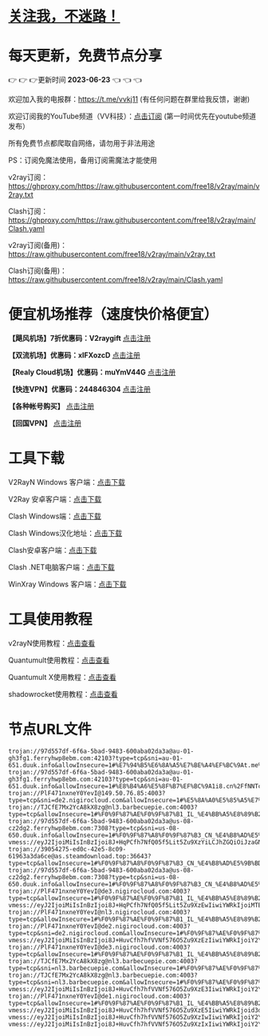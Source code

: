 # [关注我，不迷路！](https://github.com/login?return_to=https%3A%2F%2Fgithub.com%2Fw379740999)
# 每天更新，免费节点分享
:point_right: :point_right: :point_right:更新时间 **2023-06-23** :point_left: :point_left: :point_left:

欢迎加入我的电报群：https://t.me/vvkj11
(有任何问题在群里给我反馈，谢谢)

欢迎订阅我的YouTube频道（VV科技）：[点击订阅](https://www.youtube.com/channel/UCqdGfxwYKrllrHv_Bc-9vAw?sub_confirmation=1)
(第一时间优先在youtube频道发布）

所有免费节点都爬取自网络，请勿用于非法用途

PS：订阅免魔法使用，备用订阅需魔法才能使用

v2ray订阅：https://ghproxy.com/https://raw.githubusercontent.com/free18/v2ray/main/v2ray.txt

Clash订阅：https://ghproxy.com/https://raw.githubusercontent.com/free18/v2ray/main/Clash.yaml

v2ray订阅(备用)：https://raw.githubusercontent.com/free18/v2ray/main/v2ray.txt

Clash订阅(备用)：https://raw.githubusercontent.com/free18/v2ray/main/Clash.yaml

# 便宜机场推荐（速度快价格便宜）

**【飓风机场】7折优惠码：V2raygift** [点击注册](https://www.jfcloud.top/#/register?code=YYPj4pCJ)

**【双流机场】优惠码：xIFXozcD** [点击注册](https://sscurl.com/#/register?code=xIFXozcD)

**【Realy Cloud机场】优惠码：muYmV44G** [点击注册](https://relay.casa/#/register?code=muYmV44G)

**【快连VPN】优惠码：244846304**  [点击注册](https://pay.eradpd.xyz)

**【各种帐号购买】**  [点击注册](https://wandoukj.eu.org/)

**【回国VPN】** [点击注册](https://wandoukj.eu.org/)


# 工具下载

V2RayN Windows 客户端：[点击下载](https://github.com/2dust/v2rayN/releases)

V2Ray 安卓客户端：[点击下载](https://github.com/2dust/v2rayNG/releases)

Clash Windows端：[点击下载](https://github.com/Fndroid/clash_for_windows_pkg/releases)

Clash Windows汉化地址：[点击下载](https://drive.google.com/file/d/1hLY1pedrIxA1u8sEkPWnMLEsQawD0nvf/view?usp=sharing)

Clash安卓客户端：[点击下载](https://github.com/naicfeng/ClashRForAndroid/releases)

Clash .NET电脑客户端：[点击下载](https://github.com/ClashDotNetFramework/experimental-clash/releases)

WinXray Windows 客户端：[点击下载](https://github.com/TheMRLL/WinXray/releases)

# 工具使用教程

v2rayN使用教程：[点击查看](https://youtu.be/MvJwoEo6-JU)

Quantumult使用教程：[点击查看](https://youtu.be/qCkjLMPKygw)

Quantumult X使用教程：[点击查看](https://youtu.be/ghZLHPEGfVc)

shadowrocket使用教程：[点击查看](https://youtu.be/kGKKr6WTrJc)

# 节点URL文件
```
trojan://97d557df-6f6a-5bad-9483-600aba02da3a@au-01-gh3fg1.ferryhwp8ebm.com:42103?type=tcp&sni=au-01-651.duuk.info&allowInsecure=1#%E7%94%B5%E6%8A%A5%E7%BE%A4%EF%BC%9At.me%2Fvvkj11
trojan://97d557df-6f6a-5bad-9483-600aba02da3a@au-01-gh3fg1.ferryhwp8ebm.com:42103?type=tcp&sni=au-01-651.duuk.info&allowInsecure=1#%E8%B4%A6%E5%8F%B7%EF%BC%9A1i8.cn%2FfNNTc
trojan://PlF471nxneY0YevI@149.50.76.85:4003?type=tcp&sni=de2.nigirocloud.com&allowInsecure=1#%E5%8A%A0%E5%85%A5%E7%94%B5%E6%8A%A5%E7%BE%A4%E9%98%B2%E6%AD%A2%E5%A4%B1%E6%95%88
trojan://TJCfE7Mx2YcA8kX8zg@nl3.barbecuepie.com:4003?type=tcp&allowInsecure=1#%F0%9F%87%AE%F0%9F%87%B1_IL_%E4%BB%A5%E8%89%B2%E5%88%97_4
trojan://97d557df-6f6a-5bad-9483-600aba02da3a@us-08-cz2dg2.ferryhwp8ebm.com:7308?type=tcp&sni=us-08-650.duuk.info&allowInsecure=1#%F0%9F%87%A8%F0%9F%87%B3_CN_%E4%B8%AD%E5%9B%BD_5
vmess://eyJ2IjoiMiIsInBzIjoi8J+HqPCfh7NfQ05f5Lit5Zu9XzYiLCJhZGQiOiJzaGNrOGJxLm9sYjhxc2cudG9wIiwicG9ydCI6MTA2NzUsImlkIjoiM2JjNThiNTgtNTJiMi00NTIzLTk3MTEtZTYyZmZhNTk3NzU5IiwiYWlkIjowLCJzY3kiOiJhdXRvIiwibmV0Ijoid3MiLCJob3N0IjoiZ3cuYWxpY2RuLmNvbSIsInBhdGgiOiIvIiwidGxzIjoiIn0=
trojan://39054275-ed0c-42e5-8c09-61963a3da6ce@as.steamdownload.top:36643?type=tcp&allowInsecure=1#%F0%9F%87%A8%F0%9F%87%B3_CN_%E4%B8%AD%E5%9B%BD_7
trojan://97d557df-6f6a-5bad-9483-600aba02da3a@us-08-cz2dg2.ferryhwp8ebm.com:7308?type=tcp&sni=us-08-650.duuk.info&allowInsecure=1#%F0%9F%87%A8%F0%9F%87%B3_CN_%E4%B8%AD%E5%9B%BD_8
trojan://PlF471nxneY0YevI@de3.nigirocloud.com:4003?type=tcp&allowInsecure=1#%F0%9F%87%AE%F0%9F%87%B1_IL_%E4%BB%A5%E8%89%B2%E5%88%97_9
vmess://eyJ2IjoiMiIsInBzIjoi8J+HqPCfh7NfQ05f5Lit5Zu9XzEwIiwiYWRkIjoiMTEyLjI5Ljk0Ljc2IiwicG9ydCI6NDc1ODksImlkIjoiODNhNDI0ZDgtNGJjYi00Y2VlLWIwMTYtMmM4ZjFkYjRhOTIxIiwiYWlkIjo2NCwic2N5IjoiYXV0byIsIm5ldCI6InRjcCIsInRscyI6IiJ9
trojan://PlF471nxneY0YevI@nl3.nigirocloud.com:4003?type=tcp&allowInsecure=1#%F0%9F%87%AE%F0%9F%87%B1_IL_%E4%BB%A5%E8%89%B2%E5%88%97_11
trojan://PlF471nxneY0YevI@de2.nigirocloud.com:4003?type=tcp&sni=de2.nigirocloud.com&allowInsecure=1#%F0%9F%87%AE%F0%9F%87%B1_IL_%E4%BB%A5%E8%89%B2%E5%88%97_12
vmess://eyJ2IjoiMiIsInBzIjoi8J+HuvCfh7hfVVNf576O5Zu9XzEzIiwiYWRkIjoiY2YueXhqbm9kZS5jb20iLCJwb3J0Ijo4MCwiaWQiOiIwOWMxZDMyZC00NDU4LTRlYmYtYjM2ZC00ZGQ3MzJiYWUzYWEiLCJhaWQiOjAsInNjeSI6ImF1dG8iLCJuZXQiOiJ3cyIsImhvc3QiOiJvcC55eGpub2RlLmNvbSIsInBhdGgiOiIveXh6YnAiLCJ0bHMiOiIifQ==
trojan://PlF471nxneY0YevI@de3.nigirocloud.com:4003?type=tcp&allowInsecure=1#%F0%9F%87%AE%F0%9F%87%B1_IL_%E4%BB%A5%E8%89%B2%E5%88%97_14
trojan://TJCfE7Mx2YcA8kX8zg@nl3.barbecuepie.com:4003?type=tcp&sni=nl3.barbecuepie.com&allowInsecure=1#%F0%9F%87%AE%F0%9F%87%B1_IL_%E4%BB%A5%E8%89%B2%E5%88%97_15
trojan://TJCfE7Mx2YcA8kX8zg@nl3.barbecuepie.com:4003?type=tcp&sni=nl3.barbecuepie.com&allowInsecure=1#%F0%9F%87%AE%F0%9F%87%B1_IL_%E4%BB%A5%E8%89%B2%E5%88%97_16
vmess://eyJ2IjoiMiIsInBzIjoi8J+HuvCfh7hfVVNf576O5Zu9XzE3IiwiYWRkIjoiY2YtbHQuc2hhcmVjZW50cmUub25saW5lIiwicG9ydCI6ODAsImlkIjoiMmQ1ZDhiOWMtOGVjNC00YTM3LWI2MTAtNzhlNzFlMTNlYWVmIiwiYWlkIjowLCJzY3kiOiJhdXRvIiwibmV0Ijoid3MiLCJob3N0IjoiZHAzLnNjcHJveHkudG9wIiwicGF0aCI6Ii9zaGlya2VyIiwidGxzIjoiIn0=
trojan://PlF471nxneY0YevI@de1.nigirocloud.com:4003?type=tcp&allowInsecure=1#%F0%9F%87%AE%F0%9F%87%B1_IL_%E4%BB%A5%E8%89%B2%E5%88%97_18
vmess://eyJ2IjoiMiIsInBzIjoi8J+HuvCfh7hfVVNf576O5Zu9XzE5IiwiYWRkIjoid3d3LmRpZ2l0YWxvY2Vhbi5jb20iLCJwb3J0Ijo4MCwiaWQiOiIyNWIyODBkZi1lOTkwLTQ0OTUtODBlMy00OGVjM2M4M2RhNzciLCJhaWQiOjAsInNjeSI6ImF1dG8iLCJuZXQiOiJ3cyIsImhvc3QiOiJzc3JzdWIudjAzLnNzcnN1Yi5jb20iLCJwYXRoIjoiL2FwaS92My9kb3dubG9hZC5nZXRGaWxlIiwidGxzIjoiIn0=
vmess://eyJ2IjoiMiIsInBzIjoi8J+HuvCfh7hfVVNf576O5Zu9XzIwIiwiYWRkIjoiY2YtbHQuc2hhcmVjZW50cmUub25saW5lIiwicG9ydCI6NDQzLCJpZCI6IjJkNWQ4YjljLThlYzQtNGEzNy1iNjEwLTc4ZTcxZTEzZWFlZiIsImFpZCI6MCwic2N5IjoiYXV0byIsIm5ldCI6IndzIiwiaG9zdCI6Imx2Mi5zaGFyZWNlbnRyZXByby5vcmciLCJwYXRoIjoiL3NoaXJrZXIiLCJ0bHMiOiJ0bHMifQ==
vmess://eyJ2IjoiMiIsInBzIjoi8J+HuvCfh7hfVVNf576O5Zu9XzIxIiwiYWRkIjoiY2YtbHQuc2hhcmVjZW50cmUub25saW5lIiwicG9ydCI6ODAsImlkIjoiMmQ1ZDhiOWMtOGVjNC00YTM3LWI2MTAtNzhlNzFlMTNlYWVmIiwiYWlkIjowLCJzY3kiOiJhdXRvIiwibmV0Ijoid3MiLCJob3N0IjoibHYyLnNoYXJlY2VudHJlcHJvLm9yZyIsInBhdGgiOiIvc2hpcmtlciIsInRscyI6IiJ9

```
